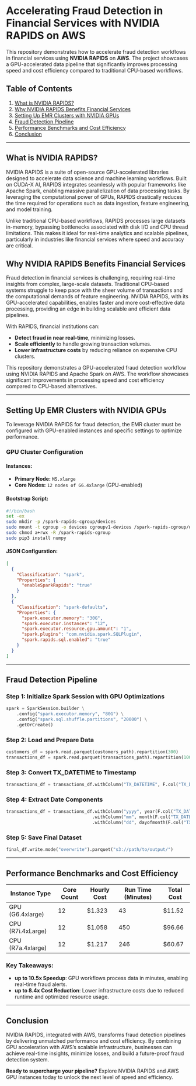 # Accelerating Fraud Detection in Financial Services with NVIDIA RAPIDS on AWS

This repository demonstrates how to accelerate fraud detection workflows in financial services using **NVIDIA RAPIDS** on **AWS**. The project showcases a GPU-accelerated data pipeline that significantly improves processing speed and cost efficiency compared to traditional CPU-based workflows.

## Table of Contents
1. [What is NVIDIA RAPIDS?](#what-is-nvidia-rapids)
2. [Why NVIDIA RAPIDS Benefits Financial Services](#why-nvidia-rapids-benefits-financial-services)
3. [Setting Up EMR Clusters with NVIDIA GPUs](#setting-up-emr-clusters-with-nvidia-gpus)
4. [Fraud Detection Pipeline](#fraud-detection-pipeline)
5. [Performance Benchmarks and Cost Efficiency](#performance-benchmarks-and-cost-efficiency)
6. [Conclusion](#conclusion)

---

## What is NVIDIA RAPIDS?
NVIDIA RAPIDS is a suite of open-source GPU-accelerated libraries designed to accelerate data science and machine learning workflows. Built on CUDA-X AI, RAPIDS integrates seamlessly with popular frameworks like Apache Spark, enabling massive parallelization of data processing tasks. By leveraging the computational power of GPUs, RAPIDS drastically reduces the time required for operations such as data ingestion, feature engineering, and model training.

Unlike traditional CPU-based workflows, RAPIDS processes large datasets in-memory, bypassing bottlenecks associated with disk I/O and CPU thread limitations. This makes it ideal for real-time analytics and scalable pipelines, particularly in industries like financial services where speed and accuracy are critical.

## Why NVIDIA RAPIDS Benefits Financial Services
Fraud detection in financial services is challenging, requiring real-time insights from complex, large-scale datasets. Traditional CPU-based systems struggle to keep pace with the sheer volume of transactions and the computational demands of feature engineering. NVIDIA RAPIDS, with its GPU-accelerated capabilities, enables faster and more cost-effective data processing, providing an edge in building scalable and efficient data pipelines.

With RAPIDS, financial institutions can:
- **Detect fraud in near real-time**, minimizing losses.
- **Scale efficiently** to handle growing transaction volumes.
- **Lower infrastructure costs** by reducing reliance on expensive CPU clusters.

This repository demonstrates a GPU-accelerated fraud detection workflow using NVIDIA RAPIDS and Apache Spark on AWS. The workflow showcases significant improvements in processing speed and cost efficiency compared to CPU-based alternatives.

---

## Setting Up EMR Clusters with NVIDIA GPUs
To leverage NVIDIA RAPIDS for fraud detection, the EMR cluster must be configured with GPU-enabled instances and specific settings to optimize performance.

### GPU Cluster Configuration
#### Instances:
- **Primary Node:** `M5.xlarge`
- **Core Nodes:** `12 nodes of G6.4xlarge` (GPU-enabled)

#### Bootstrap Script:
```bash
#!/bin/bash
set -ex
sudo mkdir -p /spark-rapids-cgroup/devices
sudo mount -t cgroup -o devices cgroupv1-devices /spark-rapids-cgroup/devices
sudo chmod a+rwx -R /spark-rapids-cgroup
sudo pip3 install numpy
```

#### JSON Configuration:
```json
[
  {
    "Classification": "spark",
    "Properties": {
      "enableSparkRapids": "true"
    }
  },
  {
    "Classification": "spark-defaults",
    "Properties": {
      "spark.executor.memory": "30G",
      "spark.executor.instances": "12",
      "spark.executor.resource.gpu.amount": "1",
      "spark.plugins": "com.nvidia.spark.SQLPlugin",
      "spark.rapids.sql.enabled": "true"
    }
  }
]
```

---

## Fraud Detection Pipeline
### Step 1: Initialize Spark Session with GPU Optimizations
```python
spark = SparkSession.builder \
    .config("spark.executor.memory", "80G") \
    .config("spark.sql.shuffle.partitions", "20000") \
    .getOrCreate()
```

### Step 2: Load and Prepare Data
```python
customers_df = spark.read.parquet(customers_path).repartition(300)
transactions_df = spark.read.parquet(transactions_path).repartition(1000)
```

### Step 3: Convert TX_DATETIME to Timestamp
```python
transactions_df = transactions_df.withColumn("TX_DATETIME", F.col("TX_DATETIME").cast("timestamp"))
```

### Step 4: Extract Date Components
```python
transactions_df = transactions_df.withColumn("yyyy", year(F.col("TX_DATETIME"))) \
                                 .withColumn("mm", month(F.col("TX_DATETIME"))) \
                                 .withColumn("dd", dayofmonth(F.col("TX_DATETIME")))
```

### Step 5: Save Final Dataset
```python
final_df.write.mode("overwrite").parquet("s3://path/to/output/")
```

---

## Performance Benchmarks and Cost Efficiency
| Instance Type | Core Count | Hourly Cost | Run Time (Minutes) | Total Cost |
|--------------|------------|-------------|--------------------|------------|
| GPU (G6.4xlarge) | 12 | $1.323 | 43 | $11.52 |
| CPU (R7i.4xLarge) | 12 | $1.058 | 450 | $96.66 |
| CPU (R7a.4xlarge) | 12 | $1.217 | 246 | $60.67 |

### Key Takeaways:
- **up to 10.5x Speedup**: GPU workflows process data in minutes, enabling real-time fraud alerts.
- **up to 8.4x Cost Reduction**: Lower infrastructure costs due to reduced runtime and optimized resource usage.

---

## Conclusion
NVIDIA RAPIDS, integrated with AWS, transforms fraud detection pipelines by delivering unmatched performance and cost efficiency. By combining GPU acceleration with AWS’s scalable infrastructure, businesses can achieve real-time insights, minimize losses, and build a future-proof fraud detection system.

**Ready to supercharge your pipeline?** Explore NVIDIA RAPIDS and AWS GPU instances today to unlock the next level of speed and efficiency.

